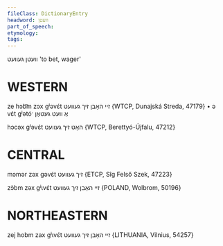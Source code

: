 ```yaml
---
fileClass: DictionaryEntry
headword: וועטן
part_of_speech: 
etymology: 
tags: 
---
```

וועטן
געוועט
'to bet, wager'

WESTERN
========

ze hɔb͡m zɔx gʲəvɛ́t זיי האָבן זיך געוועט {WTCP, Dunajská Streda, 47179}
	•	ə vɛ́t gʲətóˑ אַ וועט געטאָן

hɔcəx gʲəvɛ́t האָט זיך געוועט {WTCP, Berettyó-Újfalu, 47212}

CENTRAL
========

mɔmər zəx gəvɛ́t זיך געוועט {ETCP, Sîg Felső Szek, 47223}

zɔ̀bm zəx gʲɩvɛ́t זיי האָבן זיך געוועט {POLAND, Wolbrom, 50196}

NORTHEASTERN
==============

zej hobm zax gʲɩvɛ́t זיי האָבן זיך געוועט {LITHUANIA, Vilnius, 54257}